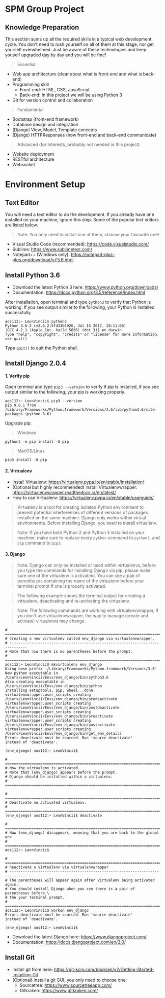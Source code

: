 # SPM Group Project

## Knowledge Preparation
This section sums up all the required skills in a typical web development cycle. You don't need to rush yourself on all of them at this stage, nor get yourself overwhelmed. Just be aware of these technologies and keep youself upgraded day by day and you will be fine!

> Essential:

* Web app architecture (clear about what is front-end and what is back-end)
* Programming skill
    * Front-end: HTML, CSS, JavaScript
    * Back-end: In this project we will be using Python 3
* Git for version control and collaboration

> Fundamental

* Bootstrap (front-end framework)
* Database design and integration
* (Django) View, Model, Template concepts
* (Django) HTTPResponses (how front-end and back-end communicate)

> Advanced (for interests, probably not needed in this project)

* Website deployment
* RESTful architecture
* Websocket

# Environment Setup

## Text Editor
You will need a text editor to do the development. If you already have one installed on your machine, ignore this step. Some of the popular text editors are listed below.

> Note: You only need to install one of them, choose your favourite one!

* Visual Studio Code (recommended): https://code.visualstudio.com/
* Sublime: https://www.sublimetext.com/
* Notepad++ (Windows only): https://notepad-plus-plus.org/download/v7.5.6.html

## Install Python 3.6
* Download the latest Python 3 here: https://www.python.org/downloads/
* Documentation: https://docs.python.org/3.5/reference/index.html

After installation, open terminal and type `python3` to verify that Python is working. If you see output similar to the following, your Python is installed successfully.
```
aos112:~ LeonVincii$ python3
Python 3.6.2 (v3.6.2:5fd33b5926, Jul 16 2017, 20:11:06) 
[GCC 4.2.1 (Apple Inc. build 5666) (dot 3)] on darwin
Type "help", "copyright", "credits" or "license" for more information.
>>> quit()
```
Type `quit()` to quit the Python shell.

## Install Django 2.0.4

#### 1. Verify pip
Open terminal and type `pip3 --version` to verify if pip is installed, if you see output similar to the following, your pip is working properly.
```
aos112:~ LeonVincii$ pip3 --version
pip 9.0.1 from /Library/Frameworks/Python.framework/Versions/3.6/lib/python3.6/site-packages (python 3.6)
```
Upgrade pip:

> Windows

```
python3 -m pip install -U pip
```

> MacOS/Linux

```
pip3 install -U pip
```

#### 2. Virtualenv
* Install Virtualenv: https://virtualenv.pypa.io/en/stable/installation/
* (Optional but highly recommended) Install Virtualenvwrapper: https://virtualenvwrapper.readthedocs.io/en/latest/
* How to use Virtualenv: https://virtualenv.pypa.io/en/stable/userguide/

> Virtualenv is a tool for creating isolated Python environment to prevent potential interferences of different versions of packages installed on the same machine. Django only works within virtual environments. Before installing Django, you need to install virtualenv.

> Note: If you have both Python 2 and Python 3 installed on your machine, make sure to replace every `python` command to `python3`, and `pip` command to `pip3`.

#### 3. Django

> Note: Django can only be installed or used within virtualenvs, before you type the commands for installing Django via pip, please make sure one of the virtualenv is activatied. You can see a pair of parentheses containing the name of the virtualenv before your terminal prompt if one is properly activated.

> The following example shows the terminal output for creating a virtualenv, deactivating and re-activating the virtualenv.

> Note: The following commands are working with virtualenvwrapper, if you don't use virtualenvwrapper, the way to manage (create and activate) virtualenvs may change.

```
# ==============================================================================
# Creating a new virtualenv called env_django via virtualenvwrapper.
# ------------------------------------------------------------------------------
# Note that now there is no parentheses before the prompt.
# ==============================================================================
aos112:~ LeonVincii$ mkvirtualenv env_django
Using base prefix '/Library/Frameworks/Python.framework/Versions/3.6'
New python executable in /Users/LeonVincii/Envs/env_django/bin/python3.6
Also creating executable in /Users/LeonVincii/Envs/env_django/bin/python
Installing setuptools, pip, wheel...done.
virtualenvwrapper.user_scripts creating /Users/LeonVincii/Envs/env_django/bin/predeactivate
virtualenvwrapper.user_scripts creating /Users/LeonVincii/Envs/env_django/bin/postdeactivate
virtualenvwrapper.user_scripts creating /Users/LeonVincii/Envs/env_django/bin/preactivate
virtualenvwrapper.user_scripts creating /Users/LeonVincii/Envs/env_django/bin/postactivate
virtualenvwrapper.user_scripts creating /Users/LeonVincii/Envs/env_django/bin/get_env_details
Error: deactivate must be sourced. Run 'source deactivate'
instead of 'deactivate'.

(env_django) aos112:~ LeonVincii$ 

# ==============================================================================
# Now the virtualenv is activated.
# Note that (env_django) appears before the prompt.
# Django should be installed within a virtualenv.
# ==============================================================================

# ==============================================================================
# Deactivate an activated virtualenv.
# ==============================================================================
(env_django) aos112:~ LeonVincii$ deactivate

# ==============================================================================
# Now (env_django) disappears, meaning that you are back to the global env.
# ==============================================================================
aos112:~ LeonVincii$

# ==============================================================================
# Reactivate a virtualenv via virtualenvwrapper
# ------------------------------------------------------------------------------
# The parentheses will appear again after virtualenv being activated again.
# You should install Django when you see there is a pair of parentheses before \
# the your terminal prompt.
# ==============================================================================
aos112:~ LeonVincii$ workon env_django
Error: deactivate must be sourced. Run 'source deactivate'
instead of 'deactivate'.

(env_django) aos112:~ LeonVincii$ 
```
* Download the latest Django here: https://www.djangoproject.com/
* Documentation: https://docs.djangoproject.com/en/2.0/

## Install Git
* Install git from here: https://git-scm.com/book/en/v2/Getting-Started-Installing-Git
* (Optional) Install a git GUI, you only need to choose one:
    * Sourcetree: https://www.sourcetreeapp.com/
    * Gitkraken: https://www.gitkraken.com/
